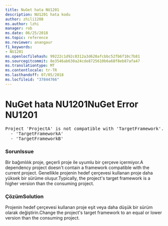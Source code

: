 ```yaml
---
title: NuGet hata NU1201
description: NU1201 hata kodu
author: zhili1208
ms.author: lzhi
manager: rob
ms.date: 06/25/2018
ms.topic: reference
ms.reviewer: anangaur
f1_keywords:
- NU1201
ms.openlocfilehash: 99222c1d92c8312a3d620afcbbc52fb6f10c7b81
ms.sourcegitcommit: 8e3546ab630a24cde8725610b6a68f8eb87afa47
ms.translationtype: MT
ms.contentlocale: tr-TR
ms.lasthandoff: 07/05/2018
ms.locfileid: "37844766"
---
```

# <a name="nuget-error-nu1201"></a><span data-ttu-id="4248d-103">NuGet hata NU1201</span><span class="sxs-lookup"><span data-stu-id="4248d-103">NuGet Error NU1201</span></span>

<pre>Project 'ProjectA' is not compatible with 'TargetFramework'. Project 'ProjectA' supports:<br/>  - 'TargetFrameworkA'<br/>  - 'TargetFrameworkB'</pre>

### <a name="issue"></a><span data-ttu-id="4248d-104">Sorun</span><span class="sxs-lookup"><span data-stu-id="4248d-104">Issue</span></span>
<span data-ttu-id="4248d-105">Bir bağımlılık proje, geçerli proje ile uyumlu bir çerçeve içermiyor.</span><span class="sxs-lookup"><span data-stu-id="4248d-105">A dependency project doesn't contain a framework compatible with the current project.</span></span> <span data-ttu-id="4248d-106">Genellikle projenin hedef çerçevesi kullanan proje daha yüksek bir sürüme oluşur.</span><span class="sxs-lookup"><span data-stu-id="4248d-106">Typically, the project's target framework is a higher version than the consuming project.</span></span>

### <a name="solution"></a><span data-ttu-id="4248d-107">Çözüm</span><span class="sxs-lookup"><span data-stu-id="4248d-107">Solution</span></span>
<span data-ttu-id="4248d-108">Projenin hedef çerçevesi kullanan proje eşit veya daha düşük bir sürüm olarak değiştirin.</span><span class="sxs-lookup"><span data-stu-id="4248d-108">Change the project's target framework to an equal or lower version than the consuming project.</span></span>

